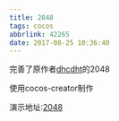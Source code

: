 ```yaml
---
title: 2048
tags: cocos
abbrlink: 42265
date: 2017-08-25 10:36:40
---
```

完善了原作者[dhcdht](https://github.com/dhcdht/CocosCreatorGames)的2048
	
使用cocos-creator制作

演示地址:[2048](../../2048)

<!--more-->

